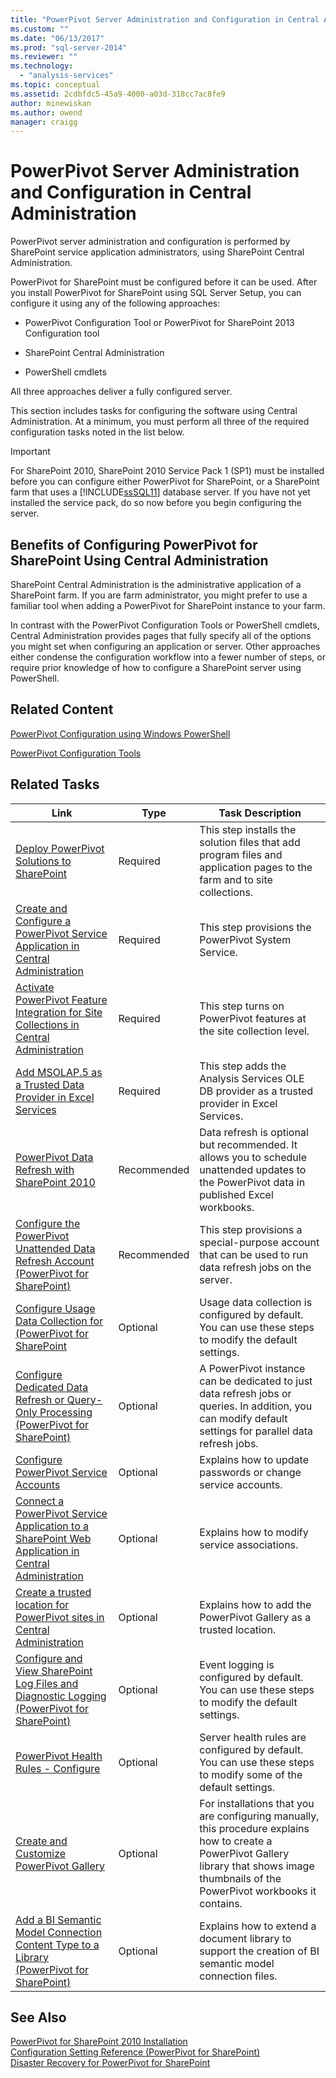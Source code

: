 ```yaml
---
title: "PowerPivot Server Administration and Configuration in Central Administration | Microsoft Docs"
ms.custom: ""
ms.date: "06/13/2017"
ms.prod: "sql-server-2014"
ms.reviewer: ""
ms.technology: 
  - "analysis-services"
ms.topic: conceptual
ms.assetid: 2cdbfdc5-45a9-4000-a03d-318cc7ac8fe9
author: minewiskan
ms.author: owend
manager: craigg
---
```

# PowerPivot Server Administration and Configuration in Central Administration
  PowerPivot server administration and configuration is performed by SharePoint service application administrators, using SharePoint Central Administration.  
  
 PowerPivot for SharePoint must be configured before it can be used. After you install PowerPivot for SharePoint using SQL Server Setup, you can configure it using any of the following approaches:  
  
-   PowerPivot Configuration Tool or PowerPivot for SharePoint 2013 Configuration tool  
  
-   SharePoint Central Administration  
  
-   PowerShell cmdlets  
  
 All three approaches deliver a fully configured server.  
  
 This section includes tasks for configuring the software using Central Administration. At a minimum, you must perform all three of the required configuration tasks noted in the list below.  
  
> [!IMPORTANT]  
>  For SharePoint 2010, SharePoint 2010 Service Pack 1 (SP1) must be installed before you can configure either PowerPivot for SharePoint, or a SharePoint farm that uses a [!INCLUDE[ssSQL11](../../includes/sssql11-md.md)] database server. If you have not yet installed the service pack, do so now before you begin configuring the server.  
  
## Benefits of Configuring PowerPivot for SharePoint Using Central Administration  
 SharePoint Central Administration is the administrative application of a SharePoint farm. If you are farm administrator, you might prefer to use a familiar tool when adding a PowerPivot for SharePoint instance to your farm.  
  
 In contrast with the PowerPivot Configuration Tools or PowerShell cmdlets, Central Administration provides pages that fully specify all of the options you might set when configuring an application or server. Other approaches either condense the configuration workflow into a fewer number of steps, or require prior knowledge of how to configure a SharePoint server using PowerShell.  
  
## Related Content  
 [PowerPivot Configuration using Windows PowerShell](power-pivot-configuration-using-windows-powershell.md)  
  
 [PowerPivot Configuration Tools](power-pivot-configuration-tools.md)  
  
## Related Tasks  
  
|Link|Type|Task Description|  
|----------|----------|----------------------|  
|[Deploy PowerPivot Solutions to SharePoint](deploy-power-pivot-solutions-to-sharepoint.md)|Required|This step installs the solution files that add program files and application pages to the farm and to site collections.|  
|[Create and Configure a PowerPivot Service Application in Central Administration](create-and-configure-power-pivot-service-application-in-ca.md)|Required|This step provisions the PowerPivot System Service.|  
|[Activate PowerPivot Feature Integration for Site Collections in Central Administration](activate-power-pivot-integration-for-site-collections-in-ca.md)|Required|This step turns on PowerPivot features at the site collection level.|  
|[Add MSOLAP.5 as a Trusted Data Provider in Excel Services](add-msolap-5-as-a-trusted-data-provider-in-excel-services.md)|Required|This step adds the Analysis Services OLE DB provider as a trusted provider in Excel Services.|  
|[PowerPivot Data Refresh with SharePoint 2010](../powerpivot-data-refresh-with-sharepoint-2010.md)|Recommended|Data refresh is optional but recommended. It allows you to schedule unattended updates to the PowerPivot data in published Excel workbooks.|  
|[Configure the PowerPivot Unattended Data Refresh Account &#40;PowerPivot for SharePoint&#41;](../configure-unattended-data-refresh-account-powerpivot-sharepoint.md)|Recommended|This step provisions a special-purpose account that can be used to run data refresh jobs on the server.|  
|[Configure Usage Data Collection for &#40;PowerPivot for SharePoint](configure-usage-data-collection-for-power-pivot-for-sharepoint.md)|Optional|Usage data collection is configured by default. You can use these steps to modify the default settings.|  
|[Configure Dedicated Data Refresh or Query-Only Processing &#40;PowerPivot for SharePoint&#41;](../configure-dedicated-data-refresh-query-only-processing-powerpivot-sharepoint.md)|Optional|A PowerPivot instance can be dedicated to just data refresh jobs or queries. In addition, you can modify default settings for parallel data refresh jobs.|  
|[Configure PowerPivot Service Accounts](configure-power-pivot-service-accounts.md)|Optional|Explains how to update passwords or change service accounts.|  
|[Connect a PowerPivot Service Application to a SharePoint Web Application in Central Administration](connect-power-pivot-service-app-to-sharepoint-web-app-in-ca.md)|Optional|Explains how to modify service associations.|  
|[Create a trusted location for PowerPivot sites in Central Administration](create-a-trusted-location-for-power-pivot-sites-in-central-administration.md)|Optional|Explains how to add the PowerPivot Gallery as a trusted location.|  
|[Configure and View SharePoint Log Files  and Diagnostic Logging &#40;PowerPivot for SharePoint&#41;](configure-and-view-sharepoint-and-diagnostic-logging.md)|Optional|Event logging is configured by default. You can use these steps to modify the default settings.|  
|[PowerPivot Health Rules - Configure](configure-power-pivot-health-rules.md)|Optional|Server health rules are configured by default. You can use these steps to modify some of the default settings.|  
|[Create and Customize PowerPivot Gallery](create-and-customize-power-pivot-gallery.md)|Optional|For installations that you are configuring manually, this procedure explains how to create a PowerPivot Gallery library that shows image thumbnails of the PowerPivot workbooks it contains.|  
|[Add a BI Semantic Model Connection Content Type to a Library &#40;PowerPivot for SharePoint&#41;](add-bi-semantic-model-connection-content-type-to-library.md)|Optional|Explains how to extend a document library to support the creation of BI semantic model connection files.|  
  
## See Also  
 [PowerPivot for SharePoint 2010 Installation](../../sql-server/install/powerpivot-for-sharepoint-2010-installation.md)   
 [Configuration Setting Reference &#40;PowerPivot for SharePoint&#41;](configuration-setting-reference-power-pivot-for-sharepoint.md)   
 [Disaster Recovery for PowerPivot for SharePoint](http://go.microsoft.com/fwlink/p/?LinkId=389570)  
  
  
